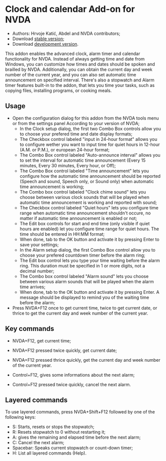 # Clock and calendar Add-on for NVDA #

* Authors: Hrvoje Katić, Abdel and NVDA contributors;
* Download [stable version][1];
* Download [development version][2].


This addon enables the advanced clock, alarm timer and calendar functionality for NVDA. Instead of always getting time and date from Windows, you can customize how times and dates should be spoken and brailled by NVDA. Additionally, you can obtain the current day and week number of the current year, and you can also set automatic time announcement on specified interval. There's also a stopwatch and Alarm timer features built-in to the addon, that lets you time your tasks, such as copying files, installing programs, or cooking meals.

## Usage

*	Open the configuration dialog for this addon from the NVDA tools menu or from the settings panel According to your version of NVDA;
	*	In the Clock setup dialog, the first two Combo Box controls allow you to choose your prefered time and date display formats;
	*	The Checkbox control labeled "input in 24-hour format" allows you to configure wether you want to input time for quiet hours in 12-hour (A.M. or P.M.), or european 24-hour format;
	*	The Combo Box control labeled "Auto-announce interval" allows you to set the interval for automatic time announcement (Every 15 minutes, Every 30 minutes, Every hour, or Off);
	*	The Combo Box control labeled "Time announcement" lets you configure how the automatic time announcement should be reported (Speech and sound, Speech only, or Sound only) when automatic time announcement is working;
	*	The Combo box control labeled "Clock chime sound" lets you choose between various clock sounds that will be played when automatic time announcement is working and reported with sound;
	*	The Checkbox control labeled "Quiet hours" lets you configure time range when automatic time announcement shouldn't occure, no matter if automatic time announcement is enabled or not;
	*	The Edit box controls for start and end time (only visible if quiet hours are enabled) let you configure time range for quiet hours. The time should be entered in HH:MM format;
	*	When done, tab to the OK button and activate it by pressing Enter to save your settings;
	*	In the Alarm setup dialog, the first Combo Box control allow you to choose your prefered countdown timer before the alarm ring;
	*	The Edit box control lets you type your time waiting before the alarm ring. This duration must be specified in 1 or more digits, not a decimal number;
	*	The Combo box control labeled "Alarm sound" lets you choose between various alarm sounds that will be played when the alarm time arrives;
	*	When done, tab to the OK button and activate it by pressing Enter. A message should be displayed to remind you of the waiting time before the alarm;
*	Press NVDA+F12 once to get current time, twice to get current date, or thrice to get the current day and week number of the current year.

## Key commands

- NVDA+F12, get current time;
- NVDA+F12 pressed twice quickly, get current date;
- NVDA+F12 pressed thrice quickly, get the current day and week number of the current year.

- Control+F12, gives some informations about the next alarm;
- Control+F12 pressed twice quickly, cancel the next alarm.

## Layered commands

To use layered commands, press NVDA+Shift+F12 followed by one of the following keys:

- S: Starts, resets or stops the stopwatch;
- R: Resets stopwatch to 0 without restarting it;
- A: gives the remaining and elapsed time before the next alarm;
- C: Cancel the next alarm;
- Spacebar: Speaks current stopwatch or count-down timer;
- H: List all layered commands (Help).

[1]: https://addons.nvda-project.org/files/get.php?file=cac

[2]: https://addons.nvda-project.org/files/get.php?file=cac-dev
